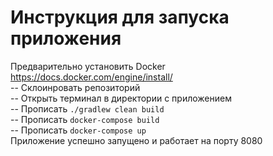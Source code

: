 # Инструкция для запуска приложения  
Предварительно установить Docker https://docs.docker.com/engine/install/  
-- Склоинровать репозиторий  
-- Открыть терминал в директории с приложением  
-- Прописать ```./gradlew clean build```  
-- Прописать ```docker-compose build```  
-- Прописать ```docker-compose up```  
Приложение успешно запущено и работает на порту 8080
